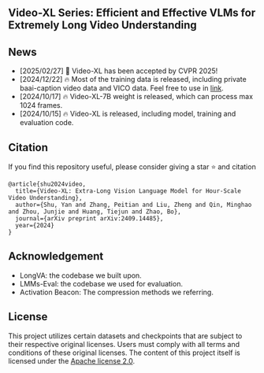 
## Video-XL Series: Efficient and Effective VLMs for Extremely Long Video Understanding


## News
- [2025/02/27] 🎉 Video-XL has been accepted by CVPR 2025!
- [2024/12/22] 🔥 Most of the training data is released, including private baai-caption video data and VICO data. Feel free to use in [link](https://huggingface.co/datasets/sy1998/Video_XL_Training/tree/main). 
- [2024/10/17] 🔥 Video-XL-7B weight is released, which can process max 1024 frames. 
- [2024/10/15] 🔥 Video-XL is released,  including model, training and evaluation code.



## Citation
If you find this repository useful, please consider giving a star :star: and citation

```
@article{shu2024video,
  title={Video-XL: Extra-Long Vision Language Model for Hour-Scale Video Understanding},
  author={Shu, Yan and Zhang, Peitian and Liu, Zheng and Qin, Minghao and Zhou, Junjie and Huang, Tiejun and Zhao, Bo},
  journal={arXiv preprint arXiv:2409.14485},
  year={2024}
}
```

## Acknowledgement
- LongVA: the codebase we built upon. 
- LMMs-Eval: the codebase we used for evaluation.
- Activation Beacon: The compression methods we referring.

## License
This project utilizes certain datasets and checkpoints that are subject to their respective original licenses. Users must comply with all terms and conditions of these original licenses.
The content of this project itself is licensed under the [Apache license 2.0](./LICENSE).




